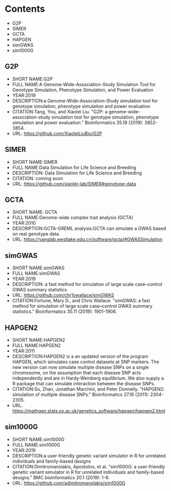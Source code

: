 # Contents
- G2P
- SIMER
- GCTA
- HAPGEN 
- simGWAS
- sim1000G

## G2P
- SHORT NAME:G2P
- FULL NAME:A Genome-Wide-Association-Study Simulation Tool for Genotype Simulation, Phenotype Simulation, and Power Evaluation
- YEAR:2019
- DESCRIPTION:a Genome-Wide-Association-Study simulation tool for genotype simulation, phenotype simulation and power evaluation
- CITATION:Tang, You, and Xiaolei Liu. "G2P: a genome-wide-association-study simulation tool for genotype simulation, phenotype simulation and power evaluation." Bioinformatics 35.19 (2019): 3852-3854.
- URL: https://github.com/XiaoleiLiuBio/G2P

## SIMER
- SHORT NAME:SIMER
- FULL NAME:Data Simulation for Life Science and Breeding
- DESCRIPTION: Data Simulation for Life Science and Breeding
- CITATION: coming soon
- URL: https://github.com/xiaolei-lab/SIMER#genotype-data

## GCTA 
- SHORT NAME: GCTA
- FULL NAME:Genome-wide complex trait analysis (GCTA)
- YEAR:2010
- DESCRIPTION:GCTA-GREML analysis:GCTA can simulate a GWAS based on real genotype data.
- URL: https://yanglab.westlake.edu.cn/software/gcta/#GWASSimulation

## simGWAS
- SHORT NAME:simGWAS
- FULL NAME:simGWAS
- YEAR:2019
- DESCRIPTION: a fast method for simulation of large scale case–control GWAS summary statistics
- URL: https://github.com/chr1swallace/simGWAS
- CITATION:Fortune, Mary D., and Chris Wallace. "simGWAS: a fast method for simulation of large scale case–control GWAS summary statistics." Bioinformatics 35.11 (2019): 1901-1906.

## HAPGEN2
- SHORT NAME:HAPGEN2
- FULL NAME:HAPGEN2
- YEAR:2011
- DESCRIPTION:HAPGEN2 is a an updated version of the program HAPGEN, which simulates case control datasets at SNP markers. The new version can now simulate multiple disease SNPs on a single chromosome, on the assumption that each disease SNP acts independently and are in Hardy-Weinberg equilibrium. We also supply a R package that can simulate interaction between the disease SNPs.
- CITATION:Su, Zhan, Jonathan Marchini, and Peter Donnelly. "HAPGEN2: simulation of multiple disease SNPs." Bioinformatics 27.16 (2011): 2304-2305.
- URL: https://mathgen.stats.ox.ac.uk/genetics_software/hapgen/hapgen2.html

## sim1000G
- SHORT NAME:sim1000G
- FULL NAME:sim1000G
- YEAR:2019
- DESCRIPTION:a user-friendly genetic variant simulator in R for unrelated individuals and family-based designs
- CITATION:Dimitromanolakis, Apostolos, et al. "sim1000G: a user-friendly genetic variant simulator in R for unrelated individuals and family-based designs." BMC bioinformatics 20.1 (2019): 1-9.
- URL: https://github.com/adimitromanolakis/sim1000G
